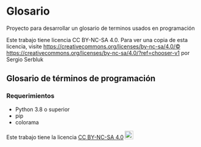 # Glosario
Proyecto para desarrollar un glosario de terminos usados en programación

Este trabajo tiene licencia CC BY-NC-SA 4.0. Para ver una copia de esta licencia, visite https://creativecommons.org/licenses/by-nc-sa/4.0/© https://creativecommons.org/licenses/by-nc-sa/4.0/?ref=chooser-v1  por Sergio Serbluk

## Glosario de términos de programación

### Requerimientos
- Python 3.8 o superior
- pip
- colorama

<p xmlns:cc="http://creativecommons.org/ns#" >Este trabajo tiene la licencia <a href="https://creativecommons.org/licenses/by-nc-sa/4.0/?ref= selecter-v1" target="_blank" rel="licencia noopener noreferrer" style="display:inline-block;">CC BY-NC-SA 4.0<img style="height:22px!important;margin-left:3px ;alineación-vertical:text-bottom;" src="https://mirrors.creativecommons.org/presskit/icons/cc.svg?ref=chooser-v1" alt=""><img style="altura:22px!important;margin-left:3px;vertical -align:text-bottom;" src="https://mirrors.creativecommons.org/presskit/icons/by.svg?ref=chooser-v1" alt=""><img style="altura:22px!important;margin-left:3px;vertical -align:text-bottom;" src="https://mirrors.creativecommons.org/presskit/icons/nc.svg?ref=chooser-v1" alt=""><img style="altura:22px!important;margin-left:3px;vertical -align:text-bottom;" src="https://mirrors.creativecommons.org/presskit/icons/sa.svg?ref=chooser-v1" alt=""></a></p>

